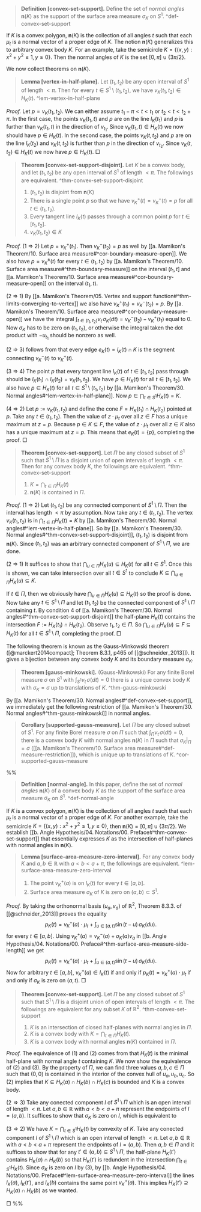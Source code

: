 > __Definition [convex-set-support].__ Define the set of _normal angles_ $\mathbf{n}(K)$ as the support of the surface area measure $\sigma_K$ on $S^1$. ^def-convex-set-support

If $K$ is a convex polygon, $\mathbf{n}(K)$ is the collection of all angles $t$ such that each $\mu_t$ is a normal vector of a proper edge of $K$. The notion $\mathbf{n}(K)$ generalizes this to arbitrary convex body $K$. For an example, take the semicircle $K = \left\{ (x, y) : x^2 + y^2 \leq 1, y \geq 0 \right\}$. Then the normal angles of $K$ is the set $[0, \pi] \cup \{3\pi/2\}$.

We now collect theorems on $\mathbf{n}(K)$.

> __Lemma [vertex-in-half-plane].__ Let $(t_1, t_2)$ be any open interval of $S^1$ of length $< \pi$. Then for every $t \in S^1 \setminus (t_1, t_2)$, we have $v_K(t_1, t_2) \in H_K(t)$. ^lem-vertex-in-half-plane

_Proof._ Let $p = v_K(t_1, t_2)$. We can either assume $t_1 - \pi < t < t_1$ or $t_2 < t < t_2 + \pi$. In the first case, the points $v_K(t_1, t)$ and $p$ are on the line $l_K(t_1)$ and $p$ is further than $v_K(t_1, t)$ in the direction of $v_{t_1}$. Since $v_K(t_1, t) \in H_K(t)$ we now should have $p \in H_K(t)$. In the second case, the points $v_K(t, t_2)$ and $p$ are on the line $l_K(t_2)$ and $v_K(t, t_2)$ is further than $p$ in the direction of $v_{t_2}$. Since $v_K(t, t_2) \in H_K(t)$ we now have $p \in H_K(t)$. □

> __Theorem [convex-set-support-disjoint].__ Let $K$ be a convex body, and let $(t_1, t_2)$ be any open interval of $S^1$ of length $< \pi$. The followings are equivalent. ^thm-convex-set-support-disjoint
> 
> 1. $(t_1, t_2)$ is disjoint from $\mathbf{n}(K)$
> 2. There is a single point $p$ so that we have $v_K^+(t) = v_K^-(t) = p$ for all $t \in (t_1, t_2)$.
> 3. Every tangent line $l_K(t)$ passes through a common point $p$ for $t \in [t_1, t_2]$.
> 4. $v_K(t_1, t_2) \in K$

_Proof._ (1 $\Rightarrow$ 2) Let $p = v_K^+(t_1)$. Then $v_K^-(t_2) = p$ as well by [[a. Mamikon's Theorem/10. Surface area measure#^cor-boundary-measure-open]]. We also have $p = v_K^{\pm}(t)$ for every $t \in (t_1, t_2)$ by [[a. Mamikon's Theorem/10. Surface area measure#^thm-boundary-measure]] on the interval $(t_1, t]$ and [[a. Mamikon's Theorem/10. Surface area measure#^cor-boundary-measure-open]] on the interval $(t_1, t)$.

(2 $\Rightarrow$ 1) By [[a. Mamikon's Theorem/05. Vertex and support function#^thm-limits-converging-to-vertex]] we also have $v_K^+(t_1) = v_K^-(t_2) = p$. By [[a. Mamikon's Theorem/10. Surface area measure#^cor-boundary-measure-open]] we have the integral $\int_{t \in (t_1, t_2)} \nu_t \, \sigma_K(dt) = v_K^-(t_2) - v_K^+(t_1)$ equal to $0$. Now $\sigma_K$ has to be zero on $(t_1, t_2)$, or otherwise the integral taken the dot product with $-u_{t_1}$ should be nonzero as well.

(2 $\Rightarrow$ 3) follows from that every edge $e_K(t)  = l_K(t) \cap K$ is the segment connecting $v_K^-(t)$ to $v_K^+(t)$.

(3 $\Rightarrow$ 4) The point $p$ that every tangent line $l_K(t)$ of $t \in [t_1, t_2]$ pass through should be $l_K(t_1) \cap l_K(t_2) = v_K(t_1, t_2)$. We have $p \in H_K(t)$ for all $t \in [t_1, t_2]$. We also have $p \in H_K(t)$ for all $t \in S^1 \setminus (t_1, t_2)$ by [[a. Mamikon's Theorem/30. Normal angles#^lem-vertex-in-half-plane]]. Now $p \in \bigcap_{t \in S^1} H_K(t) = K$.

(4 $\Rightarrow$ 2) Let $p := v_K(t_1, t_2)$ and define the cone $F = H_K(t_1) \cap H_K(t_2)$ pointed at $p$. Take any $t \in (t_1, t_2)$. Then the value of $z \cdot \mu_t$ over all $z \in F$ has a unique maximum at $z = p$. Because $p \in K \subseteq F$, the value of $z \cdot \mu_t$ over all $z \in K$ also has a unique maximum at $z = p$. This means that $e_K(t) = \left\{ p \right\}$, completing the proof. □

> __Theorem [convex-set-support].__ Let $\Pi$ be any closed subset of $S^1$ such that $S^1 \setminus \Pi$ is a disjoint union of open intervals of length $< \pi$. Then for any convex body $K$, the followings are equivalent. ^thm-convex-set-support
> 
> 1. $K = \bigcap_{t \in \Pi} H_K(t)$
> 2. $\mathbf{n}(K)$ is contained in $\Pi$.

_Proof._ (1 $\Rightarrow$ 2) Let $(t_1, t_2)$ be any connected component of $S^1 \setminus \Pi$. Then the interval has length $< \pi$ by assumption. Now take any $t \in (t_1, t_2)$. The vertex $v_K(t_1, t_2)$ is in $\bigcap_{t \in \Pi} H_K(t) = K$ by [[a. Mamikon's Theorem/30. Normal angles#^lem-vertex-in-half-plane]]. So by [[a. Mamikon's Theorem/30. Normal angles#^thm-convex-set-support-disjoint]], $(t_1, t_2)$ is disjoint from $\mathbf{n}(K)$. Since $(t_1, t_2)$ was an arbitrary connected component of $S^1 \setminus \Pi$, we are done.

(2 $\Rightarrow$ 1) It suffices to show that $\bigcap_{u \in \Pi} H_K(u) \subseteq H_K(t)$ for all $t \in S^1$. Once this is shown, we can take intersection over all $t \in S^1$ to conclude $K \subseteq \bigcap_{u \in \Pi} H_K(u) \subseteq K$.

If $t \in \Pi$, then we obviously have $\bigcap_{u \in \Pi} H_K(u) \subseteq H_K(t)$ so the proof is done. Now take any $t \in S^1 \setminus \Pi$ and let $(t_1, t_2)$ be the connected component of $S^1 \setminus \Pi$ containing $t$. By condition 4 of [[a. Mamikon's Theorem/30. Normal angles#^thm-convex-set-support-disjoint]] the half-plane $H_K(t)$ contains the intersection $F := H_K(t_1) \cap H_K(t_2)$. Observe $t_1, t_2 \in \Pi$. So $\bigcap_{u \in \Pi} H_K(u) \subseteq F \subseteq H_K(t)$ for all $t \in S^1 \setminus \Pi$, completing the proof. □

The following theorem is known as the Gauss-Minkowski theorem ([@marckert2014compact]; Theorem 8.3.1, p465 of [[@schneider_2013]]). It gives a bijection between any convex body $K$ and its boundary measure $\sigma_K$.

> __Theorem [gauss-minkowski].__ (Gauss-Minkowski) For any finite Borel measure $\sigma$ on $S^1$ with $\int_{S^1} \nu_t \, \sigma (dt) = 0$ there is a unique convex body $K$ with $\sigma_K = \sigma$ up to translations of $K$. ^thm-gauss-minkowski

By [[a. Mamikon's Theorem/30. Normal angles#^def-convex-set-support]], we immediately get the following restriction of [[a. Mamikon's Theorem/30. Normal angles#^thm-gauss-minkowski]] in normal angles.

> __Corollary [supported-gauss-measure].__ Let $\Pi$ be any closed subset of $S^1$. For any finite Borel measure $\sigma$ on $\Pi$ such that $\int_{\Pi} \nu_t\,\sigma(dt) = 0$, there is a convex body $K$ with normal angles $\mathbf{n}(K)$ in $\Pi$ such that $\sigma_K|_{\Pi} = \sigma$ ([[a. Mamikon's Theorem/10. Surface area measure#^def-measure-restriction]]), which is unique up to translations of $K$. ^cor-supported-gauss-measure

%%

> __Definition [normal-angle].__ In this paper, define the set of _normal angles_ $\mathbf{n}(K)$ of a convex body $K$ as the support of the surface area measure $\sigma_K$ on $S^1$. ^def-normal-angle

If $K$ is a convex polygon, $\mathbf{n}(K)$ is the collection of all angles $t$ such that each $\mu_t$ is a normal vector of a proper edge of $K$. For another example, take the semicircle $K = \left\{ (x, y) : x^2 + y^2 \leq 1, y \geq 0 \right\}$, then $\mathbf{n}(K) = [0, \pi] \cup \{3\pi/2\}$. We establish [[b. Angle Hypothesis/04. Notations/00. Preface#^thm-convex-set-support]] that essentially expresses $K$ as the intersection of half-planes with normal angles in $\mathbf{n}(K)$.

> __Lemma [surface-area-measure-zero-interval].__ For any convex body $K$ and $a, b \in \mathbb{R}$ with $a < b < a + \pi$, the followings are equivalent. ^lem-surface-area-measure-zero-interval
> 
> 1. The point $v_K^+(a)$ is on $l_K(t)$ for every $t \in [a, b]$.
> 2. Surface area measure $\sigma_K$ of $K$ is zero on $(a, b) \subset S^1$.

_Proof._ By taking the orthonormal basis $(u_a, v_a)$ of $\mathbb{R}^2$, Theorem 8.3.3. of [[@schneider_2013]] proves the equality
$$
p_K(t) = v_K^-(a) \cdot \mu_t + \int_{u \in [a, t)} \sin(t - u) \, \sigma_K(du).
$$
for every $t \in [a, b]$. Using $v_K^+(a) = v_K^-(a) + \sigma_K(a) v_a$ in [[b. Angle Hypothesis/04. Notations/00. Preface#^thm-surface-area-measure-side-length]] we get
$$
p_K(t) = v_K^+(a) \cdot \mu_t + \int_{u \in (a, t)} \sin(t - u) \, \sigma_K(du).
$$
Now for arbitrary $t \in [a, b]$, $v_K^+(a) \in l_K(t)$ if and only if $p_K(t) = v_K^+(a) \cdot \mu_t$ if and only if $\sigma_K$ is zero on $(a, t)$. □

> __Theorem [convex-set-support].__ Let $\Pi$ be any closed subset of $S^1$ such that $S^1 \setminus \Pi$ is a disjoint union of open intervals of length $< \pi$. The followings are equivalent for any subset $K$ of $\mathbb{R}^2$. ^thm-convex-set-support
> 
> 1. $K$ is an intersection of closed half-planes with normal angles in $\Pi$.
> 2. $K$ is a convex body with $K = \bigcap_{t \in \Pi} H_K(t)$.
> 3. $K$ is a convex body with normal angles $\mathbf{n}(K)$ contained in $\Pi$.

_Proof._ The equivalence of (1) and (2) comes from that $H_K(t)$ is the minimal half-plane with normal angle $t$ containing $K$. We now show the equivalence of (2) and (3). By the property of $\Pi$, we can find three values $a, b, c \in \Pi$ such that $(0, 0)$ is contained in the interior of the convex hull of $u_a, u_b, u_c$. So (2) implies that $K \subseteq H_K(a) \cap H_K(b) \cap H_K(c)$ is bounded and $K$ is a convex body.

($2 \Rightarrow 3$) Take any conected component $I$ of $S^1 \setminus \Pi$ which is an open interval of length $< \pi$. Let $a, b \in \mathbb{R}$ with $a < b < a + \pi$ represent the endpoints of $I = (a, b)$. It suffices to show that $\sigma_K$ is zero on $I$, which is equivalent to 

($3 \Rightarrow 2$) We have $K = \bigcap_{t \in S^1} H_K(t)$ by convexity of $K$. Take any conected component $I$ of $S^1 \setminus \Pi$ which is an open interval of length $< \pi$. Let $a, b \in \mathbb{R}$ with $a < b < a + \pi$ represent the endpoints of $I = (a, b)$. Then $a, b \in \Pi$ and it suffices to show that for any $t' \in (a, b) \subseteq S^1 \setminus \Pi$, the half-plane $H_K(t')$ contains $H_K(a) \cap H_K(b)$ so that $H_K(t')$ is redundent in the intersection $\bigcap_{t \in S^1} H_K(t)$. Since $\sigma_K$ is zero on $I$ by (3), by [[b. Angle Hypothesis/04. Notations/00. Preface#^lem-surface-area-measure-zero-interval]] the lines $l_K(a)$, $l_K(t')$, and $l_K(b)$ contains the same point $v_K^+(a)$. This implies $H_K(t') \supseteq H_K(a) \cap H_K(b)$ as we wanted.


□
%%